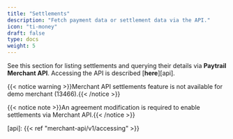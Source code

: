 ```yaml
---
title: "Settlements"
description: "Fetch payment data or settlement data via the API."
icon: "ti-money"
draft: false
type: docs
weight: 5
---
```


See this section for listing settlements and querying their details via **Paytrail Merchant API**. Accessing the API is described [**here**][api].

{{< notice warning >}}Merchant API settlements feature is not available for demo merchant (13466).{{< /notice >}}

{{< notice note >}}An agreement modification is required to enable settlements via Merchant API.{{< /notice >}}

[api]: {{< ref "merchant-api/v1/accessing" >}}

